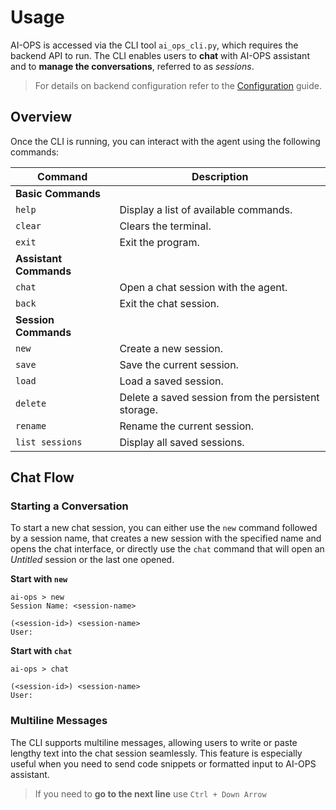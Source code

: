 <!-- **Table of Contents** -->

# Usage

AI-OPS is accessed via the CLI tool `ai_ops_cli.py`, which requires the backend API to run. The CLI enables 
users to **chat** with AI-OPS assistant and to **manage the conversations**, referred to as *sessions*.

> For details on backend configuration refer to the [Configuration](./2_configuration.md) guide. 

## Overview

Once the CLI is running, you can interact with the agent using the following commands:

| Command                 | Description                                         |
|-------------------------|-----------------------------------------------------|
| **Basic Commands**      |                                                     |
| `help`                  | Display a list of available commands.               |
| `clear`                 | Clears the terminal.                                |
| `exit`                  | Exit the program.                                   |
| **Assistant Commands**  |                                                     |
| `chat`                  | Open a chat session with the agent.                 |
| `back`                  | Exit the chat session.                              |
| **Session Commands**    |                                                     |
| `new`                   | Create a new session.                               |
| `save`                  | Save the current session.                           |
| `load`                  | Load a saved session.                               |
| `delete`                | Delete a saved session from the persistent storage. |
| `rename`                | Rename the current session.                         |
| `list sessions`         | Display all saved sessions.                         |
<!-- 

| **RAG Commands**        |                                                     |
| `list collections`      | Lists all collections in RAG.                       |
| `create collection`     | SUpload a collection to RAG.                        |

-->

## Chat Flow

### Starting a Conversation

To start a new chat session, you can either use the `new` command followed by a session name, that creates a new session
with the specified name and opens the chat interface, or directly use the `chat` command that will open an *Untitled* session
or the last one opened.

**Start with `new`**
```
ai-ops > new
Session Name: <session-name>

(<session-id>) <session-name>
User:
```

**Start with `chat`**
```
ai-ops > chat

(<session-id>) <session-name>
User:
```

### Multiline Messages
The CLI supports multiline messages, allowing users to write or paste lengthy text into the chat session seamlessly. 
This feature is especially useful when you need to send code snippets or formatted input to AI-OPS assistant.

> If you need to **go to the next line** use `Ctrl + Down Arrow`

<!-- ## Session Management -->